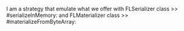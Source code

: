 I am a strategy that emulate what we offer with FLSerializer class >> #serializeInMemory:  and  FLMaterializer class >> #materializeFromByteArray: 